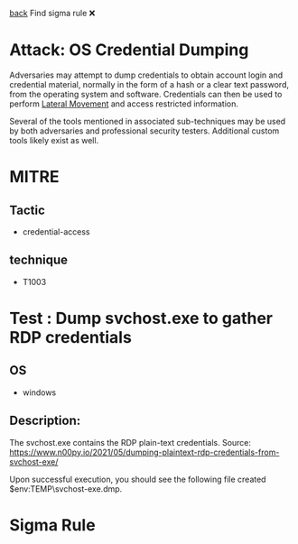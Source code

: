 
[back](../index.md)
Find sigma rule :x: 

# Attack: OS Credential Dumping 

Adversaries may attempt to dump credentials to obtain account login and credential material, normally in the form of a hash or a clear text password, from the operating system and software. Credentials can then be used to perform [Lateral Movement](https://attack.mitre.org/tactics/TA0008) and access restricted information.

Several of the tools mentioned in associated sub-techniques may be used by both adversaries and professional security testers. Additional custom tools likely exist as well.


# MITRE
## Tactic
  - credential-access


## technique
  - T1003


# Test : Dump svchost.exe to gather RDP credentials
## OS
  - windows


## Description:
The svchost.exe contains the RDP plain-text credentials.
Source: https://www.n00py.io/2021/05/dumping-plaintext-rdp-credentials-from-svchost-exe/

Upon successful execution, you should see the following file created $env:TEMP\svchost-exe.dmp.


# Sigma Rule

